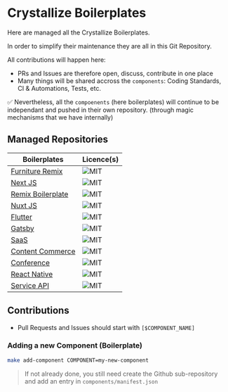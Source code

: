 # Crystallize Boilerplates

Here are managed all the Crystallize Boilerplates.

In order to simplify their maintenance they are all in this Git Repository.

All contributions will happen here:
- PRs and Issues are therefore open, discuss, contribute in one place
- Many things will be shared accross the `components`: Coding Standards, CI & Automations, Tests, etc.

✅ Nevertheless, all the `compoenents` (here boilerplates) will continue to be independant and pushed in their own repository. (through magic mechanisms that we have internally)

## Managed Repositories

| Boilerplates | Licence(s) |
| ------------ | ---------- |
| [Furniture Remix](soon) | ![MIT] |
| [Next JS](https://github.com/CrystallizeAPI/crystallize-nextjs-boilerplate) | ![MIT] |
| [Remix Boilerplate](https://github.com/CrystallizeAPI/product-storytelling-examples) | ![MIT] |
| [Nuxt JS](https://github.com/CrystallizeAPI/crystallize-nuxtjs-boilerplate) | ![MIT] |
| [Flutter](https://github.com/CrystallizeAPI/crystallize-flutter-boilerplate) | ![MIT] |
| [Gatsby](https://github.com/CrystallizeAPI/crystallize-gatsby-boilerplate) | ![MIT] |
| [SaaS](https://github.com/CrystallizeAPI/crystallize-saas-boilerplate) | ![MIT] |
| [Content Commerce](https://github.com/CrystallizeAPI/content-commerce-boilerplate) | ![MIT] |
| [Conference](https://github.com/CrystallizeAPI/conference-boilerplate) | ![MIT] |
| [React Native](https://github.com/CrystallizeAPI/crystallize-react-native-boilerplate) | ![MIT] |
| [Service API](https://github.com/CrystallizeAPI/service-api-boilerplate) | ![MIT] |

## Contributions

- Pull Requests and Issues should start with `[$COMPONENT_NAME]`

### Adding a new Component (Boilerplate)

```bash
make add-component COMPONENT=my-new-component
```

> If not already done, you still need create the Github sub-repository and add an entry in `components/manifest.json`


[MIT]: https://img.shields.io/badge/license-MIT-green?style=flat-square&labelColor=black

